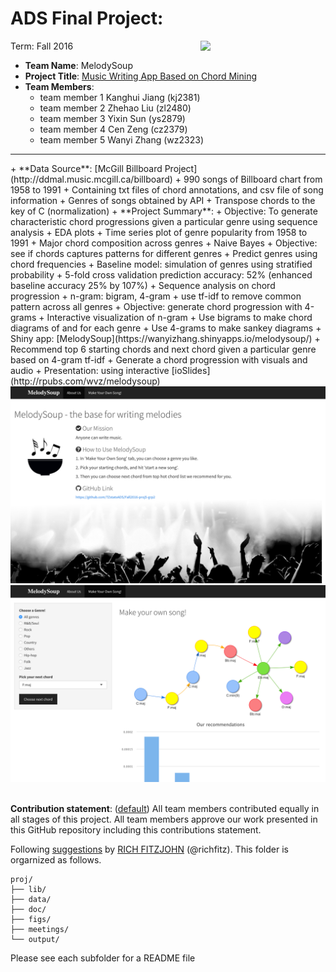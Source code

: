 # ADS Final Project: 
<img src="figs/MelodySoup_logo.jpg" width=200 align="right"/> 
Term: Fall 2016

+ **Team Name**: MelodySoup  
+ **Project Title**: [Music Writing App Based on Chord Mining](http://rpubs.com/wvz/melodysoup)  
+ **Team Members**:  
	+ team member 1 Kanghui Jiang (kj2381)
	+ team member 2 Zhehao Liu    (zl2480)
	+ team member 3 Yixin Sun     (ys2879)
	+ team member 4 Cen Zeng      (cz2379)
	+ team member 5 Wanyi Zhang   (wz2323)  
<hr>
+ **Data Source**: [McGill Billboard Project](http://ddmal.music.mcgill.ca/billboard)   
    + 990 songs of Billboard chart from 1958 to 1991
    + Containing txt files of chord annotations, and csv file of song information
    + Genres of songs obtained by API
    + Transpose chords to the key of C (normalization)  
+ **Project Summary**:  
    + Objective: To generate characteristic chord progressions given a particular genre using sequence analysis
    + EDA plots
        + Time series plot of genre popularity from 1958 to 1991
        + Major chord composition across genres
    + Naive Bayes 
        + Objective: see if chords captures patterns for different genres 
        + Predict genres using chord frequencies
        + Baseline model: simulation of genres using stratified probability
        + 5-fold cross validation prediction accuracy: 52% (enhanced baseline accuracy 25% by 107%)
    + Sequence analysis on chord progression
        + n-gram: bigram, 4-gram
        + use tf-idf to remove common pattern across all genres
        + Objective: generate chord progression with 4-grams
    + Interactive visualization of n-gram
        + Use bigrams to make chord diagrams of <Beat It> and for each genre
        + Use 4-grams to make sankey diagrams
    + Shiny app: [MelodySoup](https://wanyizhang.shinyapps.io/melodysoup/)
        + Recommend top 6 starting chords and next chord given a particular genre based on 4-gram tf-idf
        + Generate a chord progression with visuals and audio  
    + Presentation: using interactive [ioSlides](http://rpubs.com/wvz/melodysoup)  
        
	
<img src="figs/MelodySoup screenshot 1.png"/> 
<img src="figs/MelodySoup screenshot 2.png"/> 

<br>
  
  
  
<br>   
                 
**Contribution statement**: ([default](doc/a_note_on_contributions.md)) All team members contributed equally in all stages of this project. All team members approve our work presented in this GitHub repository including this contributions statement. 

Following [suggestions](http://nicercode.github.io/blog/2013-04-05-projects/) by [RICH FITZJOHN](http://nicercode.github.io/about/#Team) (@richfitz). This folder is orgarnized as follows.

```
proj/
├── lib/
├── data/
├── doc/
├── figs/
├── meetings/
└── output/
```

Please see each subfolder for a README file
